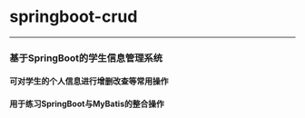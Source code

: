 # springboot-crud
---
### 基于SpringBoot的学生信息管理系统
#### 可对学生的个人信息进行增删改查等常用操作
#### 用于练习SpringBoot与MyBatis的整合操作
